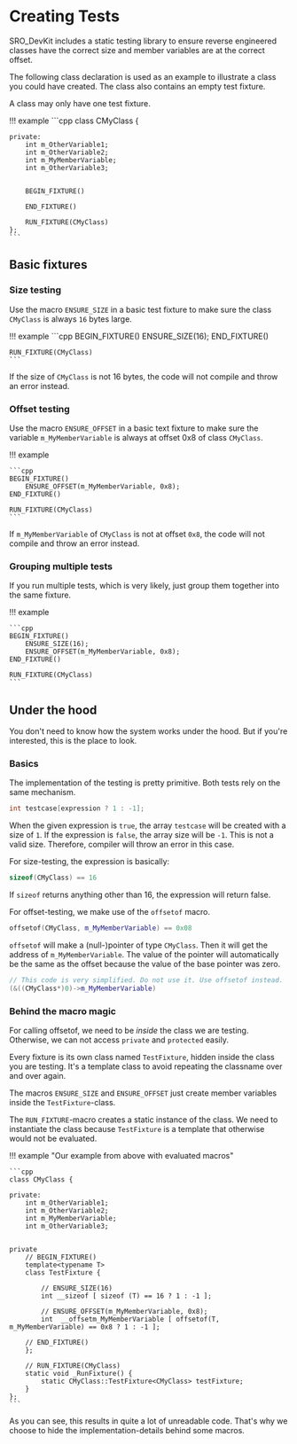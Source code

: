 # Creating Tests

SRO_DevKit includes a static testing library to ensure reverse engineered 
classes have the correct size and member variables are at the correct offset.

The following class declaration is used as an example to illustrate a class you
could have created. The class also contains an empty test fixture.

A class may only have one test fixture.

!!! example
    ```cpp
    class CMyClass {
        
    private:
        int m_OtherVariable1;
        int m_OtherVariable2;
        int m_MyMemberVariable;
        int m_OtherVariable3;
        
        
        BEGIN_FIXTURE()
        
        END_FIXTURE()
        
        RUN_FIXTURE(CMyClass)
    };
    ```

## Basic fixtures

### Size testing

Use the macro `ENSURE_SIZE` in a basic test fixture to make sure the class 
`CMyClass` is always `16` bytes large.


!!! example
    ```cpp
    BEGIN_FIXTURE()
        ENSURE_SIZE(16);
    END_FIXTURE()

    RUN_FIXTURE(CMyClass)
    ```

If the size of `CMyClass` is not 16 bytes, the code will not compile and throw
an error instead.

### Offset testing

Use the macro `ENSURE_OFFSET` in a basic text fixture to make sure the variable
`m_MyMemberVariable` is always at offset 0x8 of class `CMyClass`.

!!! example

    ```cpp
    BEGIN_FIXTURE()
        ENSURE_OFFSET(m_MyMemberVariable, 0x8);
    END_FIXTURE()

    RUN_FIXTURE(CMyClass)
    ```

If `m_MyMemberVariable` of `CMyClass` is not at offset `0x8`, the code will not
compile and throw an error instead.


### Grouping multiple tests

If you run multiple tests, which is very likely, just group them together into
the same fixture.


!!! example

    ```cpp
    BEGIN_FIXTURE()
        ENSURE_SIZE(16);
        ENSURE_OFFSET(m_MyMemberVariable, 0x8);
    END_FIXTURE()

    RUN_FIXTURE(CMyClass)
    ```

## Under the hood

You don't need to know how the system works under the hood. But if you're 
interested, this is the place to look.

### Basics

The implementation of the testing is pretty primitive. Both tests rely on the 
same mechanism.

```cpp
int testcase[expression ? 1 : -1];
```

When the given expression is `true`, the array `testcase` will be created with 
a size of `1`. If the expression is `false`, the array size will be `-1`. This
is not a valid size. Therefore, compiler will throw an error in this case.

For size-testing, the expression is basically:

```cpp
sizeof(CMyClass) == 16
```

If `sizeof` returns anything other than 16, the expression will return false.

For offset-testing, we make use of the `offsetof` macro.

```cpp
offsetof(CMyClass, m_MyMemberVariable) == 0x08
```

`offsetof` will make a (null-)pointer of type `CMyClass`. Then it will get the 
address of `m_MyMemberVariable`. The value of the pointer will automatically 
be the same as the offset because the value of the base pointer was zero.

```cpp
// This code is very simplified. Do not use it. Use offsetof instead.
(&((CMyClass*)0)->m_MyMemberVariable)
```

### Behind the macro magic

For calling offsetof, we need to be *inside* the class we are testing. 
Otherwise, we can not access `private` and `protected` easily.

Every fixture is its own class named `TestFixture`, hidden inside the class 
you are testing. It's a template class to avoid repeating the classname over 
and over again.

The macros `ENSURE_SIZE` and `ENSURE_OFFSET` just create member variables 
inside the `TestFixture`-class. 

The `RUN_FIXTURE`-macro creates a static instance of the class. We need to 
instantiate the class because `TestFixture` is a template that otherwise would 
not be evaluated.


!!! example "Our example from above with evaluated macros"

    ```cpp
    class CMyClass {
        
    private:
        int m_OtherVariable1;
        int m_OtherVariable2;
        int m_MyMemberVariable;
        int m_OtherVariable3;
        
        
    private
        // BEGIN_FIXTURE()
        template<typename T>
        class TestFixture {
        
            // ENSURE_SIZE(16)
            int __sizeof [ sizeof (T) == 16 ? 1 : -1 ];
            
            // ENSURE_OFFSET(m_MyMemberVariable, 0x8);
            int  __offsetm_MyMemberVariable [ offsetof(T, m_MyMemberVariable) == 0x8 ? 1 : -1 ];
        
        // END_FIXTURE()
        };
        
        // RUN_FIXTURE(CMyClass)
        static void _RunFixture() {
            static CMyClass::TestFixture<CMyClass> testFixture;
        }
    };
    ```

As you can see, this results in quite a lot of unreadable code. That's why we 
choose to hide the implementation-details behind some macros.
